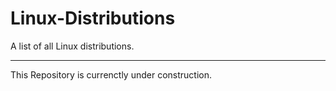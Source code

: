 # Linux-Distributions
A list of all Linux distributions.

---

This Repository is currenctly under construction. 
